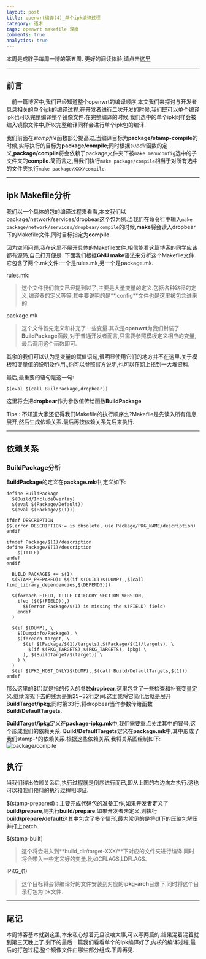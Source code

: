 ```yaml
---
layout: post
title: openwrt编译(4)_单个ipk编译过程
category: 道术
tags: openwrt makefile 深度
comments: true
analytics: true
---
```


本周是成胖子每周一博的第五周.
更好的阅读体验,请点击[这里](https://www.zybuluo.com/icyriver/note/257687)

---

## 前言
&emsp;前一篇博客中,我们已经知道整个openwrt的编译顺序,本文我们来探讨与开发者息息相关的单个ipk的编译过程.在开发者进行二次开发的时候,我们既可以单个编译ipk也可以完整编译整个镜像文件.在完整编译的时候,我们选中的单个ipk同样会被编入镜像文件中,所以完整编译同样会进行单个ipk包的编译.

我们前面在*stampfile*函数部分提高过,当编译目标为**package/stamp-compile**的时候,实际执行的目标为**package/compile**;同时根据*subdir*函数的定义,**package/compile**将会依赖于package文件夹下被`make menuconfig`选中的子文件夹的**compile**.简而言之,当我们执行`make package/compile`相当于对所有选中的文件夹执行`make package/XXX/compile`.

---
## ipk Makefile分析
我们以一个具体的包的编译过程来看看,本文我们以package/network/services/dropbear这个包为例.当我们在命令行中输入`make package/network/services/dropbear/compile`的时候,**make**将会读入dropbear下的Makefile文件,同时目标指定为**compile**.

因为空间问题,我在这里不展开具体的Makefile文件.相信能看这篇博客的同学应该都有源码,自己打开便是.
下面我们根据**GNU make**语法来分析这个Makefile文件.它包含了两个.mk文件:一个是rules.mk,另一个是package.mk.

rules.mk:
>这个文件我们前文已经提到过了,主要是大量变量的定义.包括各种路径的定义,编译器的定义等等.其中要说明的是**.config**文件也是这里被包含进来的.

package.mk
>这个文件首先定义和补充了一些变量.其次是**openwrt**为我们封装了**BuildPackage**函数,对于普通开发者而言,只需要参照模板定义相应的变量,最后调用这个函数即可.

其余的我们可以认为是变量的赋值语句,很明显使用它们的地方并不在这里.关于模板和变量值的说明及作用.,你可以参照[官方说明](https://wiki.openwrt.org/doc/devel/packages),也可以在网上找到一大堆资料.

最后,最重要的语句是这一句:

```
$(eval $(call BuildPackage,dropbear))
```

这里将会把**dropbear**作为参数值传给函数**BuildPackage**

Tips
:   不知道大家还记得我们Makefile的执行顺序么?Makefile是先读入所有信息,展开,然后生成依赖关系.最后再按依赖关系先后来执行.

---
## 依赖关系

### BuildPackage分析
**BuildPackage**的定义在**package.mk**中,定义如下:

```
define BuildPackage
  $(Build/IncludeOverlay)
  $(eval $(Package/Default))
  $(eval $(Package/$(1)))

ifdef DESCRIPTION
$$(error DESCRIPTION:= is obsolete, use Package/PKG_NAME/description)
endif

ifndef Package/$(1)/description
define Package/$(1)/description
	$(TITLE)
endef
endif

  BUILD_PACKAGES += $(1)
  $(STAMP_PREPARED): $$(if $(QUILT)$(DUMP),,$(call find_library_dependencies,$(DEPENDS)))

  $(foreach FIELD, TITLE CATEGORY SECTION VERSION,
    ifeq ($($(FIELD)),)
      $$(error Package/$(1) is missing the $(FIELD) field)
    endif
  )

  $(if $(DUMP), \
    $(Dumpinfo/Package), \
    $(foreach target, \
      $(if $(Package/$(1)/targets),$(Package/$(1)/targets), \
        $(if $(PKG_TARGETS),$(PKG_TARGETS), ipkg) \
      ), $(BuildTarget/$(target)) \
    ) \
  )
  $(if $(PKG_HOST_ONLY)$(DUMP),,$(call Build/DefaultTargets,$(1)))
endef
```

那么这里的$(1)就是指的传入的参数**dropbear**.这里包含了一些检查和补充变量定义.继续深究下去的线索是第25~32行之间.这里我将它简化后就是展开**BuildTarget/ipkg**;同时第33行,将dropbear当作参数传给函数**Build/DefaultTargets**.

**BuildTarget/ipkg**定义在**package-ipkg.mk**中,我们需要重点关注其中的冒号,这个形成我们的依赖关系.
**Build/DefaultTargets**定义在**package.mk**中,其中形成了我们stamp-*的依赖关系.根据这些依赖关系,我将关系图绘制如下:
![package/compile](http://ww4.sinaimg.cn/large/006kvZhRjw1ezmd5eo1iej31bb0fcwh0.jpg)

## 执行
当我们得出依赖关系后,执行过程就是倒序进行而已,即从上图的右边向左执行.这也可以和我们预料的执行过程相印证.

$(stamp-prepared)
:   主要完成代码包的准备工作,如果开发者定义了**build/prepare**,则执行**build/prepare**.如果开发者未定义,则执行**build/prepare/default**这其中包含了多个情形,最为常见的是将**dl**下的压缩包解压并打上patch.

$(stamp-built)
>这个将会进入到**build_dir/target-XXX/**下对应的文件夹进行编译.同时将会带入一些定义好的变量.比如CFLAGS,LDFLAGS.

IPKG_(1)
>这个目标将会将编译好的文件安装到对应的**ipkg-arch**目录下,同时将这个目录打包为ipk文件.

---
## 尾记

本周博客基本就到这里,本来私心想着元旦没啥大事,可以写两篇的.结果混着混着就到第三天晚上了.剩下的最后一篇我们看看单个的ipk编译好了,内核的编译过程,最后的打包过程.整个镜像文件由哪些部分组成.下周再见.
